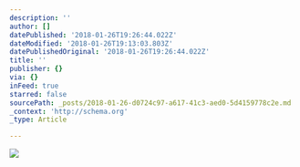 ```yaml
---
description: ''
author: []
datePublished: '2018-01-26T19:26:44.022Z'
dateModified: '2018-01-26T19:13:03.803Z'
datePublishedOriginal: '2018-01-26T19:26:44.022Z'
title: ''
publisher: {}
via: {}
inFeed: true
starred: false
sourcePath: _posts/2018-01-26-d0724c97-a617-41c3-aed0-5d4159778c2e.md
_context: 'http://schema.org'
_type: Article

---
```

![](https://the-grid-user-content.s3-us-west-2.amazonaws.com/5370de5d-8f80-4df1-8d92-f6fc2d7be4f9.jpg)